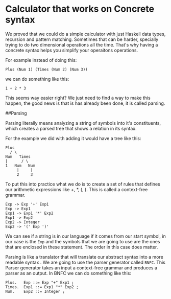 # Calculator that works on Concrete syntax

We proved that we could do a simple calculator with just Haskell data types, recursion and pattern matching. Sometimes that can be harder, specially trying to do two dimensional operations all the time. That's why having a concrete syntax helps you simplify your operaitons operations.


For example instead of doing this:
```
Plus (Num 1) (Times (Num 2) (Num 3))
```
we can do something like this:
```
1 + 2 * 3
```

This seems way easier right? We just need to find a way to make this happen,
the good news is that is has already been done, it is called parsing.

##Parsing

Parsing literally means analyzing a string of symbols into it's constituents, which creates a parsed tree that shows a relation in its syntax.

For the example we did with adding it would have a tree like this:

```
Plus
  / \
Num   Times
|      / \
1   Num   Num
     |     |
     2     3
```

To put this into practice what we do is to create a set of rules that defines our arithmetic expressions like +, *, (, ). This is called a context-free grammar.

```
Exp -> Exp '+' Exp1                                
Exp -> Exp1                                        
Exp1 -> Exp1 '*' Exp2                              
Exp1 -> Exp2                                       
Exp2 -> Integer                                         
Exp2 -> '(' Exp ')'
```

We can see if a string is in our language if it comes from our start symbol, in our case is the `Exp` and the symbols that we are going to use are the ones that are enclosed in these statement. The order in this case does matter.


Parsing is like a translator that will translate our abstract syntax into a more readable syntax . We are going to use the parser generator called `BNFC`.
This Parser generator takes an input a context-free grammar and produces a parser as an output. In BNFC we can do something like this:

```
Plus.   Exp ::= Exp "+" Exp1 ;
Times.  Exp1 ::= Exp1 "*" Exp2 ;
Num.    Exp2 ::= Integer ;
```
